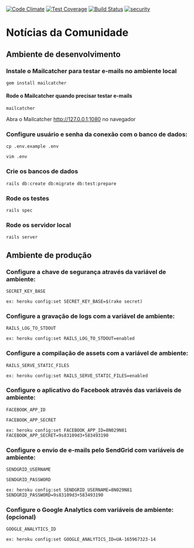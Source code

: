 [![Code Climate](https://codeclimate.com/github/tasafo/bizusafo/badges/gpa.svg)](https://codeclimate.com/github/tasafo/bizusafo) [![Test Coverage](https://codeclimate.com/github/tasafo/bizusafo/badges/coverage.svg)](https://codeclimate.com/github/tasafo/bizusafo/coverage) [![Build Status](https://travis-ci.org/tasafo/bizusafo.svg?branch=master)](https://travis-ci.org/tasafo/bizusafo) [![security](https://hakiri.io/github/tasafo/bizusafo/master.svg)](https://hakiri.io/github/tasafo/bizusafo/master)

# Notícias da Comunidade

## Ambiente de desenvolvimento

### Instale o Mailcatcher para testar e-mails no ambiente local
    gem install mailcatcher

#### Rode o Mailcatcher quando precisar testar e-mails
    mailcatcher

Abra o Mailcatcher http://127.0.0.1:1080 no navegador

### Configure usuário e senha da conexão com o banco de dados:
    cp .env.example .env

    vim .env

### Crie os bancos de dados
    rails db:create db:migrate db:test:prepare

### Rode os testes
    rails spec

### Rode os servidor local
    rails server

## Ambiente de produção

### Configure a chave de segurança através da variável de ambiente:
    SECRET_KEY_BASE

    ex: heroku config:set SECRET_KEY_BASE=$(rake secret)

### Configure a gravação de logs com a variável de ambiente:
    RAILS_LOG_TO_STDOUT

    ex: heroku config:set RAILS_LOG_TO_STDOUT=enabled

### Configure a compilação de assets com a variável de ambiente:
    RAILS_SERVE_STATIC_FILES

    ex: heroku config:set RAILS_SERVE_STATIC_FILES=enabled

### Configure o aplicativo do Facebook através das variáveis de ambiente:
    FACEBOOK_APP_ID

    FACEBOOK_APP_SECRET

    ex: heroku config:set FACEBOOK_APP_ID=8N029N81 FACEBOOK_APP_SECRET=9s83109d3+583493190

### Configure o envio de e-mails pelo SendGrid com variáveis de ambiente:
    SENDGRID_USERNAME

    SENDGRID_PASSWORD

    ex: heroku config:set SENDGRID_USERNAME=8N029N81 SENDGRID_PASSWORD=9s83109d3+583493190

### Configure o Google Analytics com variáveis de ambiente: (opcional)
    GOOGLE_ANALYTICS_ID

    ex: heroku config:set GOOGLE_ANALYTICS_ID=UA-165967323-14
